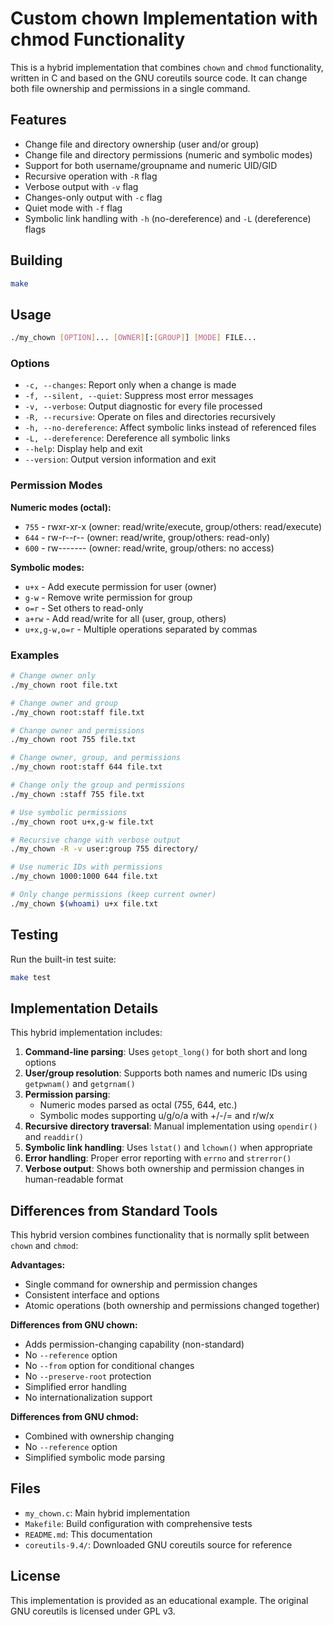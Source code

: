 # Custom chown Implementation with chmod Functionality

This is a hybrid implementation that combines `chown` and `chmod` functionality, written in C and based on the GNU coreutils source code. It can change both file ownership and permissions in a single command.

## Features

- Change file and directory ownership (user and/or group)
- Change file and directory permissions (numeric and symbolic modes)
- Support for both username/groupname and numeric UID/GID
- Recursive operation with `-R` flag
- Verbose output with `-v` flag
- Changes-only output with `-c` flag
- Quiet mode with `-f` flag
- Symbolic link handling with `-h` (no-dereference) and `-L` (dereference) flags

## Building

```bash
make
```

## Usage

```bash
./my_chown [OPTION]... [OWNER][:[GROUP]] [MODE] FILE...
```

### Options

- `-c, --changes`: Report only when a change is made
- `-f, --silent, --quiet`: Suppress most error messages
- `-v, --verbose`: Output diagnostic for every file processed
- `-R, --recursive`: Operate on files and directories recursively
- `-h, --no-dereference`: Affect symbolic links instead of referenced files
- `-L, --dereference`: Dereference all symbolic links
- `--help`: Display help and exit
- `--version`: Output version information and exit

### Permission Modes

**Numeric modes (octal):**
- `755` - rwxr-xr-x (owner: read/write/execute, group/others: read/execute)
- `644` - rw-r--r-- (owner: read/write, group/others: read-only)
- `600` - rw------- (owner: read/write, group/others: no access)

**Symbolic modes:**
- `u+x` - Add execute permission for user (owner)
- `g-w` - Remove write permission for group
- `o=r` - Set others to read-only
- `a+rw` - Add read/write for all (user, group, others)
- `u+x,g-w,o=r` - Multiple operations separated by commas

### Examples

```bash
# Change owner only
./my_chown root file.txt

# Change owner and group
./my_chown root:staff file.txt

# Change owner and permissions
./my_chown root 755 file.txt

# Change owner, group, and permissions
./my_chown root:staff 644 file.txt

# Change only the group and permissions
./my_chown :staff 755 file.txt

# Use symbolic permissions
./my_chown root u+x,g-w file.txt

# Recursive change with verbose output
./my_chown -R -v user:group 755 directory/

# Use numeric IDs with permissions
./my_chown 1000:1000 644 file.txt

# Only change permissions (keep current owner)
./my_chown $(whoami) u+x file.txt
```

## Testing

Run the built-in test suite:

```bash
make test
```

## Implementation Details

This hybrid implementation includes:

1. **Command-line parsing**: Uses `getopt_long()` for both short and long options
2. **User/group resolution**: Supports both names and numeric IDs using `getpwnam()` and `getgrnam()`
3. **Permission parsing**: 
   - Numeric modes parsed as octal (755, 644, etc.)
   - Symbolic modes supporting u/g/o/a with +/-/= and r/w/x
4. **Recursive directory traversal**: Manual implementation using `opendir()` and `readdir()`
5. **Symbolic link handling**: Uses `lstat()` and `lchown()` when appropriate
6. **Error handling**: Proper error reporting with `errno` and `strerror()`
7. **Verbose output**: Shows both ownership and permission changes in human-readable format

## Differences from Standard Tools

This hybrid version combines functionality that is normally split between `chown` and `chmod`:

**Advantages:**
- Single command for ownership and permission changes
- Consistent interface and options
- Atomic operations (both ownership and permissions changed together)

**Differences from GNU chown:**
- Adds permission-changing capability (non-standard)
- No `--reference` option
- No `--from` option for conditional changes
- No `--preserve-root` protection
- Simplified error handling
- No internationalization support

**Differences from GNU chmod:**
- Combined with ownership changing
- No `--reference` option
- Simplified symbolic mode parsing

## Files

- `my_chown.c`: Main hybrid implementation
- `Makefile`: Build configuration with comprehensive tests
- `README.md`: This documentation
- `coreutils-9.4/`: Downloaded GNU coreutils source for reference

## License

This implementation is provided as an educational example. The original GNU coreutils is licensed under GPL v3.
